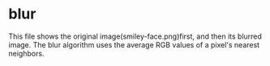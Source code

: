# blur
This file shows the original image(smiley-face.png)first, and then its blurred image. The blur algorithm uses the average RGB values of a pixel's nearest neighbors.
